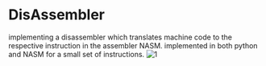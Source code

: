 # DisAssembler
implementing a disassembler which translates machine code to the respective instruction in the assembler NASM. implemented in both python and NASM for a small set of instructions.
![1](https://user-images.githubusercontent.com/121708191/215853302-20bdd545-b827-46c6-a79d-471bb2b27809.png)
